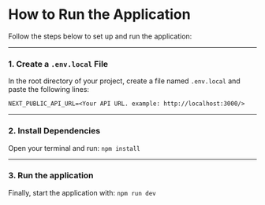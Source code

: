 # How to Run the Application

Follow the steps below to set up and run the application:

---

### 1. Create a `.env.local` File
In the root directory of your project, create a file named `.env.local` and paste the following lines:

```env
NEXT_PUBLIC_API_URL=<Your API URL. example: http://localhost:3000/>
```
---

### 2. Install Dependencies
Open your terminal and run:
```npm install```

--- 

### 3. Run the application
Finally, start the application with:
```npm run dev```
